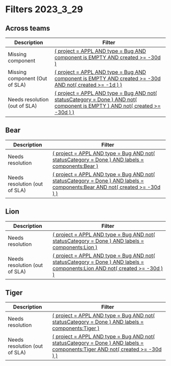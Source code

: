 # Filters 2023_3_29
## Across teams
| Description | Filter |
| --- | --- |
| Missing component | [( project = APPL AND type = Bug AND component is EMPTY AND created >= -30d )](https://acuitymd.atlassian.net/issues/?jql=(%20project%20=%20APPL%20AND%20type%20=%20Bug%20AND%20component%20is%20EMPTY%20AND%20created%20%3E=%20-30d%20)) |
| Missing component (Out of SLA) | [( project = APPL AND type = Bug AND component is EMPTY AND created >= -30d AND not( created >= -1d ) )](https://acuitymd.atlassian.net/issues/?jql=(%20project%20=%20APPL%20AND%20type%20=%20Bug%20AND%20component%20is%20EMPTY%20AND%20created%20%3E=%20-30d%20AND%20not(%20created%20%3E=%20-1d%20)%20)) |
| Needs resolution (out of SLA) | [( project = APPL AND type = Bug AND not( statusCategory = Done ) AND not( component is EMPTY ) AND not( created >= -30d ) )](https://acuitymd.atlassian.net/issues/?jql=(%20project%20=%20APPL%20AND%20type%20=%20Bug%20AND%20not(%20statusCategory%20=%20Done%20)%20AND%20not(%20component%20is%20EMPTY%20)%20AND%20not(%20created%20%3E=%20-30d%20)%20)) |

## Bear
| Description | Filter |
| --- | --- |
| Needs resolution | [( project = APPL AND type = Bug AND not( statusCategory = Done ) AND labels = components:Bear )](https://acuitymd.atlassian.net/issues/?jql=(%20project%20=%20APPL%20AND%20type%20=%20Bug%20AND%20not(%20statusCategory%20=%20Done%20)%20AND%20labels%20=%20components:Bear%20)) |
| Needs resolution (out of SLA) | [( project = APPL AND type = Bug AND not( statusCategory = Done ) AND labels = components:Bear AND not( created >= -30d ) )](https://acuitymd.atlassian.net/issues/?jql=(%20project%20=%20APPL%20AND%20type%20=%20Bug%20AND%20not(%20statusCategory%20=%20Done%20)%20AND%20labels%20=%20components:Bear%20AND%20not(%20created%20%3E=%20-30d%20)%20)) |

## Lion
| Description | Filter |
| --- | --- |
| Needs resolution | [( project = APPL AND type = Bug AND not( statusCategory = Done ) AND labels = components:Lion )](https://acuitymd.atlassian.net/issues/?jql=(%20project%20=%20APPL%20AND%20type%20=%20Bug%20AND%20not(%20statusCategory%20=%20Done%20)%20AND%20labels%20=%20components:Lion%20)) |
| Needs resolution (out of SLA) | [( project = APPL AND type = Bug AND not( statusCategory = Done ) AND labels = components:Lion AND not( created >= -30d ) )](https://acuitymd.atlassian.net/issues/?jql=(%20project%20=%20APPL%20AND%20type%20=%20Bug%20AND%20not(%20statusCategory%20=%20Done%20)%20AND%20labels%20=%20components:Lion%20AND%20not(%20created%20%3E=%20-30d%20)%20)) |

## Tiger
| Description | Filter |
| --- | --- |
| Needs resolution | [( project = APPL AND type = Bug AND not( statusCategory = Done ) AND labels = components:Tiger )](https://acuitymd.atlassian.net/issues/?jql=(%20project%20=%20APPL%20AND%20type%20=%20Bug%20AND%20not(%20statusCategory%20=%20Done%20)%20AND%20labels%20=%20components:Tiger%20)) |
| Needs resolution (out of SLA) | [( project = APPL AND type = Bug AND not( statusCategory = Done ) AND labels = components:Tiger AND not( created >= -30d ) )](https://acuitymd.atlassian.net/issues/?jql=(%20project%20=%20APPL%20AND%20type%20=%20Bug%20AND%20not(%20statusCategory%20=%20Done%20)%20AND%20labels%20=%20components:Tiger%20AND%20not(%20created%20%3E=%20-30d%20)%20)) |

